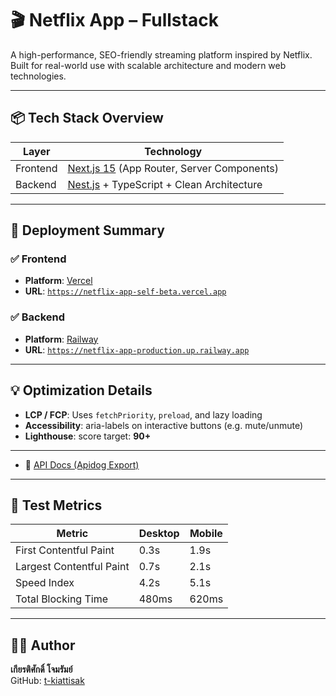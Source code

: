 # 🎬 Netflix App – Fullstack

A high-performance, SEO-friendly streaming platform inspired by Netflix.  
Built for real-world use with scalable architecture and modern web technologies.

---

## 📦 Tech Stack Overview

| Layer    | Technology                                                        |
| -------- | ----------------------------------------------------------------- |
| Frontend | [Next.js 15](https://nextjs.org/) (App Router, Server Components) |
| Backend  | [Nest.js](https://nestjs.com/) + TypeScript + Clean Architecture  |

---

## 🚀 Deployment Summary

### ✅ Frontend

- **Platform**: [Vercel](https://vercel.com)
- **URL**: [`https://netflix-app-self-beta.vercel.app`](https://netflix-app-self-beta.vercel.app)

### ✅ Backend

- **Platform**: [Railway](https://railway.app)
- **URL**: [`https://netflix-app-production.up.railway.app`](https://netflix-app-production.up.railway.app)

---

## 💡 Optimization Details

- **LCP / FCP**: Uses `fetchPriority`, `preload`, and lazy loading
- **Accessibility**: aria-labels on interactive buttons (e.g. mute/unmute)
- **Lighthouse**: score target: **90+**

---

- 📄 [API Docs (Apidog Export)](./netflix.apidog.json)

---

## 🧪 Test Metrics

| Metric                   | Desktop | Mobile |
| ------------------------ | ------- | ------ |
| First Contentful Paint   | 0.3s    | 1.9s   |
| Largest Contentful Paint | 0.7s    | 2.1s   |
| Speed Index              | 4.2s    | 5.1s   |
| Total Blocking Time      | 480ms   | 620ms  |

---

## 👨‍💻 Author

**เกียรติศักดิ์ โจมรัมย์**  
GitHub: [t-kiattisak](https://github.com/t-kiattisak)
